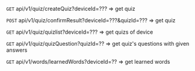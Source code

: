 `GET` api/v1/quiz/createQuiz?deviceId=???   =>  get quiz

`POST` api/v1/quiz/confirmResult?deviceId=???&quizId=??? => get quiz

`GET` api/v1/quiz/quizlist?deviceId=??? => get quizs of device

`GET` api/v1/quiz/quizQuestion?quizId=?? => get quiz's questions with given answers

`GET` api/v1/words/learnedWords?deviceId=?? => get learned words